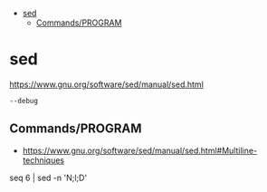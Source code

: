 - [sed](#sed)
    - [Commands/PROGRAM](#commandsprogram)

# sed
https://www.gnu.org/software/sed/manual/sed.html

    --debug

## Commands/PROGRAM
- https://www.gnu.org/software/sed/manual/sed.html#Multiline-techniques

 seq 6 | sed -n 'N;l;D'